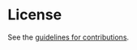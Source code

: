 # License

See the
[guidelines for contributions](https://github.com/chucklever/i-d-update-copy-spec/blob//CONTRIBUTING.md).
